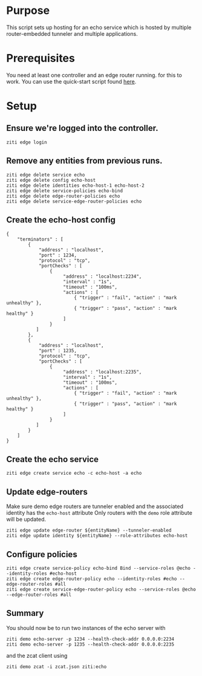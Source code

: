# Purpose

This script sets up hosting for an echo service which is hosted by multiple router-embedded tunneler and
multiple applications.

# Prerequisites

You need at least one controller and an edge router running. for this to work.
You can use the quick-start script found [here](https://github.com/openziti/ziti/tree/release-next/quickstart).

# Setup

## Ensure we're logged into the controller.

```action:ziti-login allowRetry=true
ziti edge login
```

<!--action:keep-session-alive interval=1m quiet=false-->

## Remove any entities from previous runs.

```action:ziti
ziti edge delete service echo
ziti edge delete config echo-host
ziti edge delete identities echo-host-1 echo-host-2
ziti edge delete service-policies echo-bind
ziti edge delete edge-router-policies echo
ziti edge delete service-edge-router-policies echo 
```

## Create the echo-host config

```action:ziti-create-config name=echo-host type=host.v2
{
    "terminators" : [
        {
            "address" : "localhost",
            "port" : 1234,
            "protocol" : "tcp",
            "portChecks" : [
                {
                     "address" : "localhost:2234",
                     "interval" : "1s",
                     "timeout" : "100ms",
                     "actions" : [
                         { "trigger" : "fail", "action" : "mark unhealthy" },
                         { "trigger" : "pass", "action" : "mark healthy" }
                     ]
                }
           ]
        },
        {
            "address" : "localhost",
            "port" : 1235,
            "protocol" : "tcp",
            "portChecks" : [
                {
                     "address" : "localhost:2235",
                     "interval" : "1s",
                     "timeout" : "100ms",
                     "actions" : [
                         { "trigger" : "fail", "action" : "mark unhealthy" },
                         { "trigger" : "pass", "action" : "mark healthy" }
                     ]
                }
           ]
        }
    ]
}
```

## Create the echo service

```action:ziti
ziti edge create service echo -c echo-host -a echo
```

## Update edge-routers

Make sure demo edge routers are tunneler enabled and the associated identity has the `echo-host` attribute
Only routers with the `demo` role attribute will be updated.

```action:ziti-for-each type=edge-routers minCount=1 maxCount=2 filter='anyOf(roleAttributes)="demo"'
ziti edge update edge-router ${entityName} --tunneler-enabled
ziti edge update identity ${entityName} --role-attributes echo-host 
```

## Configure policies

```action:ziti
ziti edge create service-policy echo-bind Bind --service-roles @echo --identity-roles #echo-host
ziti edge create edge-router-policy echo --identity-roles #echo --edge-router-roles #all
ziti edge create service-edge-router-policy echo --service-roles @echo --edge-router-roles #all
```

## Summary

You should now be to run two instances of the echo server with

```
ziti demo echo-server -p 1234 --health-check-addr 0.0.0.0:2234
ziti demo echo-server -p 1235 --health-check-addr 0.0.0.0:2235
```

and the zcat client using

```
ziti demo zcat -i zcat.json ziti:echo
```
